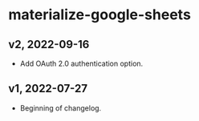 # materialize-google-sheets

## v2, 2022-09-16

- Add OAuth 2.0 authentication option.

## v1, 2022-07-27

- Beginning of changelog.
